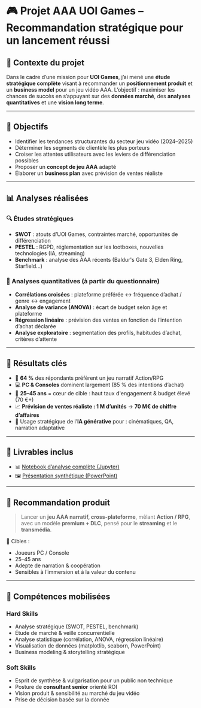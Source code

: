 # 🎮 Projet AAA UOI Games – Recommandation stratégique pour un lancement réussi

## 🧭 Contexte du projet

Dans le cadre d’une mission pour **UOI Games**, j’ai mené une **étude stratégique complète** visant à recommander un **positionnement produit** et un **business model** pour un jeu vidéo AAA. L’objectif : maximiser les chances de succès en s’appuyant sur des **données marché**, des **analyses quantitatives** et une **vision long terme**.

---

## 🎯 Objectifs

- Identifier les tendances structurantes du secteur jeu vidéo (2024–2025)
- Déterminer les segments de clientèle les plus porteurs
- Croiser les attentes utilisateurs avec les leviers de différenciation possibles
- Proposer un **concept de jeu AAA** adapté
- Élaborer un **business plan** avec prévision de ventes réaliste

---

## 📊 Analyses réalisées

### 🔍 Études stratégiques
- **SWOT** : atouts d’UOI Games, contraintes marché, opportunités de différenciation
- **PESTEL** : RGPD, réglementation sur les lootboxes, nouvelles technologies (IA, streaming)
- **Benchmark** : analyse des AAA récents (Baldur's Gate 3, Elden Ring, Starfield…)

### 🧮 Analyses quantitatives (à partir du questionnaire)
- **Corrélations croisées** : plateforme préférée ↔ fréquence d’achat / genre ↔ engagement
- **Analyse de variance (ANOVA)** : écart de budget selon âge et plateforme
- **Régression linéaire** : prévision des ventes en fonction de l’intention d’achat déclarée
- **Analyse exploratoire** : segmentation des profils, habitudes d’achat, critères d’attente

---

## 🧠 Résultats clés

- 📌 **64 %** des répondants préfèrent un jeu narratif Action/RPG
- 💻 **PC & Consoles** dominent largement (85 % des intentions d’achat)
- 💸 **25–45 ans** = cœur de cible : haut taux d'engagement & budget élevé (70 €+)
- 📈 **Prévision de ventes réaliste : 1 M d’unités** → **70 M€ de chiffre d’affaires**
- 🧠 Usage stratégique de l’**IA générative** pour : cinématiques, QA, narration adaptative

---

## 📁 Livrables inclus

- 📊 [Notebook d’analyse complète (Jupyter)](./Vatin_Antoine_2_Analyses_062025.ipynb)
- 🖼️ [Présentation synthétique (PowerPoint)](./Vatin_Antoine_1_Présentation_062025.pptx)

---

## 📌 Recommandation produit

> Lancer un **jeu AAA narratif, cross-plateforme**, mêlant **Action / RPG**, avec un modèle **premium + DLC**, pensé pour le **streaming** et le **transmédia**.

🎯 Cibles :  
- Joueurs PC / Console  
- 25–45 ans  
- Adepte de narration & coopération  
- Sensibles à l’immersion et à la valeur du contenu  

---

## 🧰 Compétences mobilisées

### Hard Skills
- Analyse stratégique (SWOT, PESTEL, benchmark)
- Étude de marché & veille concurrentielle
- Analyse statistique (corrélation, ANOVA, régression linéaire)
- Visualisation de données (matplotlib, seaborn, PowerPoint)
- Business modeling & storytelling stratégique

### Soft Skills
- Esprit de synthèse & vulgarisation pour un public non technique
- Posture de **consultant senior** orienté ROI
- Vision produit & sensibilité au marché du jeu vidéo
- Prise de décision basée sur la donnée
